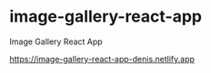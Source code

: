 # image-gallery-react-app

Image Gallery React App

https://image-gallery-react-app-denis.netlify.app
